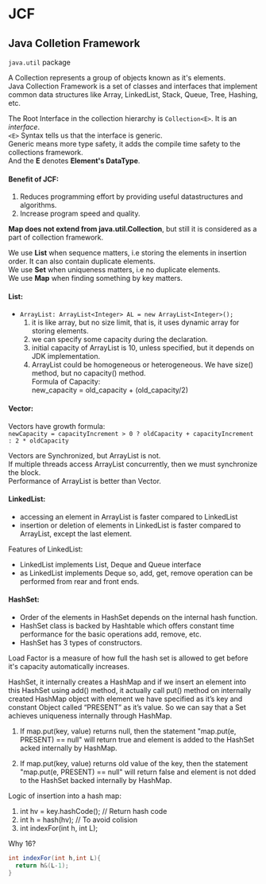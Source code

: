 # JCF

## Java Colletion Framework

`java.util` package  

A Collection represents a group of objects known as it's elements.  
Java Collection Framework is a set of classes and interfaces that implement common data structures like Array, LinkedList, Stack, Queue, Tree, Hashing, etc.  

The Root Interface in the collection hierarchy is `Collection<E>`. It is an *interface*.  
`<E>` Syntax tells us that the interface is generic.  
Generic means more type safety, it adds the compile time safety to the collections framework.  
And the **E** denotes **Element's DataType**.  

#### Benefit of JCF:

1. Reduces programming effort by providing useful datastructures and algorithms.
2. Increase program speed and quality.

**Map does not extend from java.util.Collection**, but still it is considered as a part of collection framework.  

We use **List** when sequence matters, i.e storing the elements in insertion order. It can also contain duplicate elements.  
We use **Set** when uniqueness matters, i.e no duplicate elements.  
We use **Map** when finding something by key matters.  


#### List:

- `ArrayList: ArrayList<Integer> AL = new ArrayList<Integer>();`
  1. it is like array, but no size limit, that is, it uses dynamic array for storing elements.
  2. we can specify some capacity during the declaration.
  3. initial capacity of ArrayList is 10, unless specified, but it depends on JDK implementation.
  4. ArrayList could be homogeneous or heterogeneous.
  We have size() method, but no capacity() method.  
  Formula of Capacity:  
    new_capacity = old_capacity + (old_capacity/2)



#### Vector:

Vectors have growth formula:  
`newCapacity = capacityIncrement > 0 ? oldCapacity + capacityIncrement : 2 * oldCapacity`

Vectors are Synchronized, but ArrayList is not.  
If multiple threads access ArrayList concurrently, then we must synchronize the block.  
Performance of ArrayList is better than Vector.


#### LinkedList:

- accessing an element in ArrayList is faster compared to LinkedList
- insertion or deletion of elements in LinkedList is faster compared to ArrayList, except the last element.

Features of LinkedList:

- LinkedList implements List, Deque and Queue interface
- as LinkedList implements Deque so, add, get, remove operation can be performed from rear and front ends. 


#### HashSet:

- Order of the elements in HashSet depends on the internal hash function.  
- HashSet class is backed by Hashtable which offers constant time performance for the basic operations add, remove, etc.   
- HashSet has 3 types of constructors.

Load Factor is a measure of how full the hash set is allowed to get before it's capacity automatically increases.


HashSet, it internally creates a HashMap and if we insert an element into this HashSet using add() method, it actually call put() method on internally created HashMap object with element we have specified as it’s key and constant Object called “PRESENT” as it’s value. So we can say that a Set achieves uniqueness internally through HashMap.

1. If map.put(key, value) returns null, then the statement "map.put(e, PRESENT) == null" will return true and element is added to the HashSet acked internally by HashMap.

2. If map.put(key, value) returns old value of the key, then the statement "map.put(e, PRESENT) == null" will return false and element is not dded to the HashSet backed internally by HashMap.

Logic of insertion into a hash map:

1. int hv = key.hashCode(); // Return  hash code
2. int h = hash(hv); // To avoid colision
3. int indexFor(int h, int L);

Why 16?
```java
int indexFor(int h,int L){
  return h&(L-1);
}
```